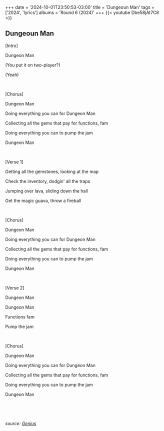 +++
date = '2024-10-01T23:50:53-03:00'
title = 'Dungeoun Man'
tags = ['2024', 'lyrics']
albums = 'Round 6 (2024)'
+++
{{< youtube Dbe58jAt7C8 >}}

## Dungeoun Man

[Intro]

Dungeon Man

(You put it on two-player?)

(Yeah)

&nbsp;

[Chorus]

Dungeon Man

Doing everything you can for Dungeon Man

Collecting all the gems that pay for functions, fam

Doing everything you can to pump the jam

Dungeon Man

&nbsp;

[Verse 1]

Getting all the gemstones, looking at the map

Check the inventory, dodgin' all the traps

Jumping over lava, sliding down the hall

Get the magic guava, throw a fireball

&nbsp;

[Chorus]

Dungeon Man

Doing everything you can for Dungeon Man

Collecting all the gems that pay for functions, fam

Doing everything you can to pump the jam

Dungeon Man

&nbsp;

[Verse 2]

Dungeon Man

Dungeon Man

Functions fam

Pump the jam

&nbsp;

[Chorus]

Dungеon Man

Doing everything you can for Dungeon Man

Collеcting all the gems that pay for functions, fam

Doing everything you can to pump the jam

Dungeon Man

&nbsp;

&nbsp;

_source: [Genius](https://genius.com/artists/First-of-october)_
